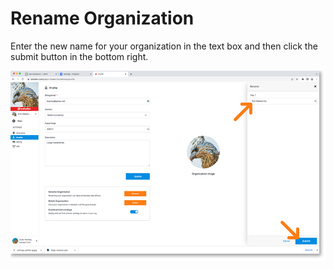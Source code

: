 # Rename Organization

Enter the new name for your organization in the text box and then click the submit button in the bottom right.

<a href="../../images/organizations-rename-lg.jpg" target="_blank"><img src="../../images/organizations-rename.jpg" style="margin: auto; display: block"></a>
